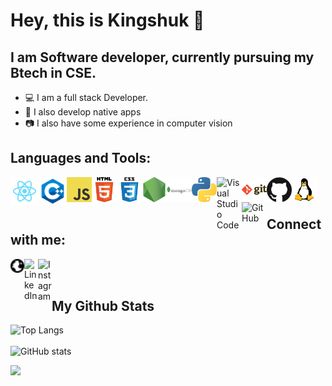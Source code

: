 # Hey, this is Kingshuk  👋

## I am Software developer, currently pursuing my Btech in CSE.

- 💻 I am a full stack Developer.
- 📱 I also develop native apps
- 📷 I also have some experience in computer vision

<!--  - 👨‍💻 All of my projects are available in my [website] -->


## Languages and Tools:

<img align="left" alt="React" width="45px" src="https://raw.githubusercontent.com/github/explore/80688e429a7d4ef2fca1e82350fe8e3517d3494d/topics/react/react.png" />
<img align="left" src="https://raw.githubusercontent.com/SVijayB/SVijayB/master/assets/SVG/Languages/c++.svg" width=45 />
<img align="left" alt="JavaScript" width="40px" src="https://raw.githubusercontent.com/github/explore/80688e429a7d4ef2fca1e82350fe8e3517d3494d/topics/javascript/javascript.png" />
<img align="left" alt="HTML5" width="40px" src="https://raw.githubusercontent.com/github/explore/80688e429a7d4ef2fca1e82350fe8e3517d3494d/topics/html/html.png" />
<img align="left" alt="CSS3" width="40px" src="https://raw.githubusercontent.com/github/explore/80688e429a7d4ef2fca1e82350fe8e3517d3494d/topics/css/css.png" />
<img align="left" alt="Node.js" width="40px" src="https://raw.githubusercontent.com/github/explore/80688e429a7d4ef2fca1e82350fe8e3517d3494d/topics/nodejs/nodejs.png" />
<img align="left" alt="MongoDB" width="40px" src="https://raw.githubusercontent.com/github/explore/80688e429a7d4ef2fca1e82350fe8e3517d3494d/topics/mongodb/mongodb.png" />
<img  align="left" width="40px" src="https://raw.githubusercontent.com/SVijayB/SVijayB/master/assets/SVG/Languages/python.svg" />
<img align="left" alt="Visual Studio Code" width="40px" src="https://opencv.org/wp-content/uploads/2020/07/cropped-OpenCV_logo_white_600x.png" />
<img align="left" alt="Git" width="40px" src="https://raw.githubusercontent.com/github/explore/80688e429a7d4ef2fca1e82350fe8e3517d3494d/topics/git/git.png" />
<img align="left" alt="GitHub" width="40px" src="https://raw.githubusercontent.com/github/explore/78df643247d429f6cc873026c0622819ad797942/topics/github/github.png" />
<img align="left" alt="GitHub" width="40px" src="https://raw.githubusercontent.com/github/explore/80688e429a7d4ef2fca1e82350fe8e3517d3494d/topics/linux/linux.png" />
<img align="left" alt="GitHub" width="40px" src="https://raw.githubusercontent.com/flutter/website/master/src/_assets/image/flutter-lockup-bg.jpg" />


<br />
<br />

## Connect with me:

[<img align="left" alt="website" width="22px" src="https://raw.githubusercontent.com/iconic/open-iconic/master/svg/globe.svg" />][website]
[<img align="left" alt="LinkedIn" width="22px" src="https://cdn.jsdelivr.net/npm/simple-icons@v3/icons/linkedin.svg" />][linkedin]
[<img align="left" alt="Instagram" width="22px" src="https://cdn.jsdelivr.net/npm/simple-icons@v3/icons/instagram.svg" />][instagram]
<br />
<br />

## My Github Stats

![Top Langs](https://github-readme-stats.vercel.app/api/top-langs/?username=kingshuk01)
<br />
<br />
![GitHub stats](https://github-readme-stats.vercel.app/api?username=kingshuk01&show_icons=true&theme=tokyonight)

![](https://visitor-badge.laobi.icu/badge?page_id=kingshuk01.kingshuk01)



[website]: https://kingshuk01.github.io/portfolio/
[instagram]:https://www.instagram.com/kingshuk.mukherjee/
[linkedin]: https://www.linkedin.com/in/kingshuk-mukherjee-762177191/
